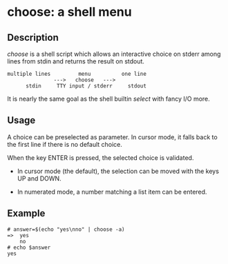 choose: a shell menu
====================

Description
-----------

_choose_ is a shell script which allows an interactive choice on stderr among lines from stdin and returns the result on stdout.

    multiple lines         menu          one line
                   --->   choose   --->
          stdin     TTY input / stderr     stdout

It is nearly the same goal as the shell builtin _select_ with fancy I/O more.


Usage
-----

A choice can be preselected as parameter. In cursor mode, it falls back to the first line if there is no default choice.

When the key ENTER is pressed, the selected choice is validated.

* In cursor mode (the default), the selection can be moved with the keys UP and DOWN.

* In numerated mode, a number matching a list item can be entered.


Example
-------

    # answer=$(echo "yes\nno" | choose -a)
    =>  yes
        no
    # echo $answer
    yes
